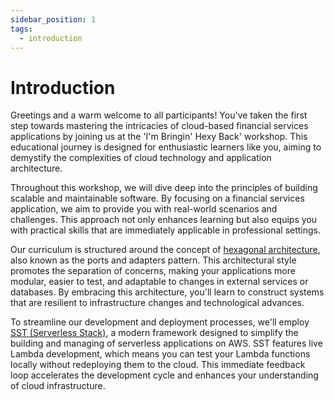```yaml
---
sidebar_position: 1
tags:
  - introduction
---
```


# Introduction

Greetings and a warm welcome to all participants! You've taken the first step towards mastering the intricacies of cloud-based financial services applications by joining us at the 'I'm Bringin' Hexy Back' workshop. This educational journey is designed for enthusiastic learners like you, aiming to demystify the complexities of cloud technology and application architecture.

Throughout this workshop, we will dive deep into the principles of building scalable and maintainable software. By focusing on a financial services application, we aim to provide you with real-world scenarios and challenges. This approach not only enhances learning but also equips you with practical skills that are immediately applicable in professional settings.

Our curriculum is structured around the concept of [hexagonal architecture](<https://en.wikipedia.org/wiki/Hexagonal_architecture_(software)>), also known as the ports and adapters pattern. This architectural style promotes the separation of concerns, making your applications more modular, easier to test, and adaptable to changes in external services or databases. By embracing this architecture, you'll learn to construct systems that are resilient to infrastructure changes and technological advances.

To streamline our development and deployment processes, we'll employ [SST (Serverless Stack)](https://sst.dev/), a modern framework designed to simplify the building and managing of serverless applications on AWS. SST features live Lambda development, which means you can test your Lambda functions locally without redeploying them to the cloud. This immediate feedback loop accelerates the development cycle and enhances your understanding of cloud infrastructure.
